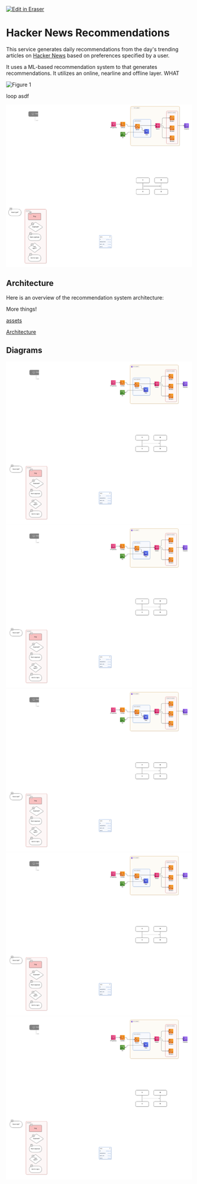 <p><a target="_blank" href="https://qa.eraser.io/workspace/zKWIpHpQV2AM8f4Tmyk4" id="edit-in-eraser-github-link"><img alt="Edit in Eraser" src="https://firebasestorage.googleapis.com/v0/b/second-petal-295822.appspot.com/o/images%2Fgithub%2FOpen%20in%20Eraser.svg?alt=media&amp;token=968381c8-a7e7-472a-8ed6-4a6626da5501"></a></p>

# Hacker News Recommendations
This service generates daily recommendations from the day's trending articles on [﻿Hacker News](https://news.ycombinator.com/) based on preferences specified by a user.

It uses a ML-based recommendation system to that generates recommendations. It utilizes an online, nearline and offline layer. WHAT

![Figure 1](undefined "Figure 1")

loop asdf

![Testing something](/.eraser/zKWIpHpQV2AM8f4Tmyk4___SOIiXh9tGmdtfE1u0fwNIY8EzVm1___---figure---4hhItcHFGve1Pv62G4z3I---figure---H7GieXmXpwTe-n0KI8WRdw.png "Testing something")



## Architecture
Here is an overview of the recommendation system architecture:

More things!

[﻿assets](https://github.com/Keith3895/car-wash/blob/main/README.md#assets) 

[﻿Architecture](https://app.eraser.io/workspace/wH68eC8NIc1O4ueubFSJ#vuLyrE8GMs3u5KFQNh_hZ) 


<!-- eraser-additional-content -->
## Diagrams
<!-- eraser-additional-files -->
<a href="/README-sequence-diagram-1.eraserdiagram" data-element-id="Y548LCtNDTtCkujK2lb6w"><img src="/.eraser/zKWIpHpQV2AM8f4Tmyk4___SOIiXh9tGmdtfE1u0fwNIY8EzVm1___---diagram----23ac347cdeea54b617e182a1bb4f8838.png" alt="" data-element-id="Y548LCtNDTtCkujK2lb6w" /></a>
<a href="/README-cloud-architecture-2.eraserdiagram" data-element-id="yIA-I8o-A5xGjqJSy7bza"><img src="/.eraser/zKWIpHpQV2AM8f4Tmyk4___SOIiXh9tGmdtfE1u0fwNIY8EzVm1___---diagram----25b1d12491e1a5c7ca90211f6a9e9ea4.png" alt="" data-element-id="yIA-I8o-A5xGjqJSy7bza" /></a>
<a href="/README-sequence-diagram-3.eraserdiagram" data-element-id="R8tVm6KsSpHnIhK88IRbW"><img src="/.eraser/zKWIpHpQV2AM8f4Tmyk4___SOIiXh9tGmdtfE1u0fwNIY8EzVm1___---diagram----fa73c792c8239e904eeb67fc4434ca85.png" alt="" data-element-id="R8tVm6KsSpHnIhK88IRbW" /></a>
<a href="/README-flowchart-4.eraserdiagram" data-element-id="mMqvSQESWaWpZbAFBpA2i"><img src="/.eraser/zKWIpHpQV2AM8f4Tmyk4___SOIiXh9tGmdtfE1u0fwNIY8EzVm1___---diagram----af2d5f91d706ccfc33f2f8688656edad.png" alt="" data-element-id="mMqvSQESWaWpZbAFBpA2i" /></a>
<a href="/README-entity-relationship-5.eraserdiagram" data-element-id="QfIGdRvczb_SIQHPpal5V"><img src="/.eraser/zKWIpHpQV2AM8f4Tmyk4___SOIiXh9tGmdtfE1u0fwNIY8EzVm1___---diagram----aac32c85faf252f32cf459263c209b9a.png" alt="" data-element-id="QfIGdRvczb_SIQHPpal5V" /></a>
<!-- end-eraser-additional-files -->
<!-- end-eraser-additional-content -->
<!--- Eraser file: https://qa.eraser.io/workspace/zKWIpHpQV2AM8f4Tmyk4 --->